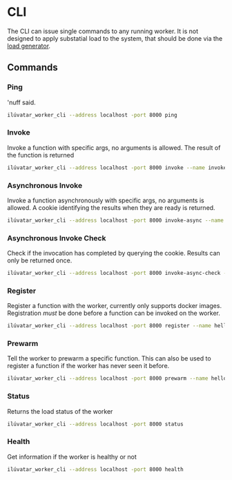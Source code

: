 # CLI

The CLI can issue single commands to any running worker.
It is not designed to apply substatial load to the system, that should be done via the [load generator](./LOAD.md).

## Commands

### Ping

'nuff said.

```bash
ilúvatar_worker_cli --address localhost -port 8000 ping
```

### Invoke

Invoke a function with specific args, no arguments is allowed.
The result of the function is returned

```bash
ilúvatar_worker_cli --address localhost -port 8000 invoke --name invoke -a key=value -a key1=value1
```

### Asynchronous Invoke

Invoke a function asynchronously with specific args, no arguments is allowed.
A cookie identifying the results when they are ready is returned.

```bash
ilúvatar_worker_cli --address localhost -port 8000 invoke-async --name invoke
```

### Asynchronous Invoke Check

Check if the invocation has completed by querying the cookie.
Results can only be returned once.

```bash
ilúvatar_worker_cli --address localhost -port 8000 invoke-async-check --name invoke -c <cookie>
```


### Register

Register a function with the worker, currently only supports docker images.
Registration _must_ be done before a function can be invoked on the worker.

```bash
ilúvatar_worker_cli --address localhost -port 8000 register --name hello --image "docker.io/alfuerst/hello-iluvatar-action:latest" --memory 128 --cpu 1
```

### Prewarm

Tell the worker to prewarm a specific function. 
This can also be used to register a function if the worker has never seen it before.

```bash
ilúvatar_worker_cli --address localhost -port 8000 prewarm --name hello
```

### Status

Returns the load status of the worker

```bash
ilúvatar_worker_cli --address localhost -port 8000 status
```

### Health

Get information if the worker is healthy or not

```bash
ilúvatar_worker_cli --address localhost -port 8000 health
```
